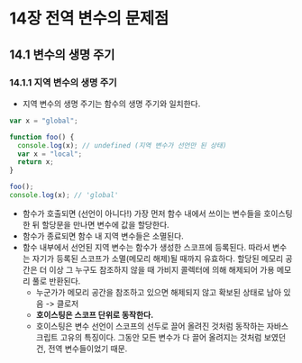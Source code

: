 # 14장 전역 변수의 문제점

## 14.1 변수의 생명 주기

### 14.1.1 지역 변수의 생명 주기

- 지역 변수의 생명 주기는 함수의 생명 주기와 일치한다.

```javascript
var x = "global";

function foo() {
  console.log(x); // undefined (지역 변수가 선언만 된 상태)
  var x = "local";
  return x;
}

foo();
console.log(x); // 'global'
```

- 함수가 호출되면 (선언이 아니다!) 가장 먼저 함수 내에서 쓰이는 변수들을 호이스팅한 뒤 할당문을 만나면 변수에 값을 할당한다.
- 함수가 종료되면 함수 내 지역 변수들은 소멸된다.
- 함수 내부에서 선언된 지역 변수는 함수가 생성한 스코프에 등록된다. 따라서 변수는 자기가 등록된 스코프가 소멸(메모리 해제)될 때까지 유효하다. 할당된 메모리 공간은 더 이상 그 누구도 참조하지 않을 때 가비지 콜렉터에 의해 해제되어 가용 메모리 풀로 반환된다.
  - 누군가가 메모리 공간을 참조하고 있으면 해제되지 않고 확보된 상태로 남아 있음 -> 클로저
  - **호이스팅은 스코프 단위로 동작한다.**
  - 호이스팅은 변수 선언이 스코프의 선두로 끌어 올려진 것처럼 동작하는 자바스크립트 고유의 특징이다. 그동안 모든 변수가 다 끌어 올려지는 것처럼 보였던 건, 전역 변수들이었기 때문.
